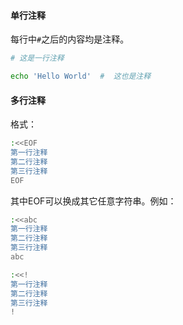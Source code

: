 
#### 单行注释

每行中`#`之后的内容均是注释。

```sh
# 这是一行注释

echo 'Hello World'  #  这也是注释
```

#### 多行注释

格式：
```sh
:<<EOF
第一行注释
第二行注释
第三行注释
EOF
```
其中EOF可以换成其它任意字符串。例如：
```sh
:<<abc
第一行注释
第二行注释
第三行注释
abc

:<<!
第一行注释
第二行注释
第三行注释
!
```
